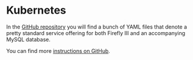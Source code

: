 # Kubernetes

In the [GitHub repository](https://github.com/firefly-iii/kubernetes) you will find a bunch of YAML files that denote a pretty standard service offering for both Firefly III and an accompanying MySQL database.

You can find more [instructions on GitHub](https://firefly-iii.github.io/kubernetes/).
